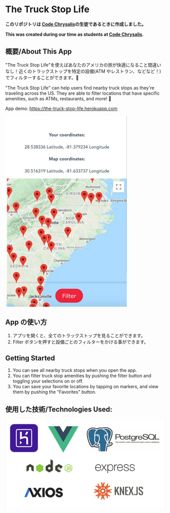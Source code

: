 # The Truck Stop Life

**このリポジトリは [Code Chrysalis](https://www.codechrysalis.io/)の生徒であるときに作成しました。**

**This was created during our time as students at [Code Chrysalis](https://www.codechrysalis.io/).**

## 概要/About This App

"The Truck Stop Life"を使えばあなたのアメリカの旅が快適になること間違いなし！近くのトラックストップを特定の設備(ATM やレストラン、などなど！)でフィルターすることができます。🚛

"The Truck Stop Life" can help users find nearby truck stops as they're traveling across the US. They are able to filter locations that have specific amenities, such as ATMs, restaurants, and more! 🚚

App demo: https://the-truck-stop-life.herokuapp.com

![App Preview](./img/app-demo.jpg)
## App の使い方

1. アプリを開くと、全てのトラックストップを見ることができます。
2. Filter ボタンを押すと設備ごとのフィルターをかける事ができます。

## Getting Started

1. You can see all nearby truck stops when you open the app.  
2. You can filter truck stop amenities by pushing the filter button and toggling your selections on or off.
3. You can save your favorite locations by tapping on markers, and view them by pushing the "Favorites" button.


## 使用した技術/Technologies Used:

![Used Tech](./img/UsedTech.png)
